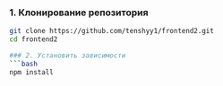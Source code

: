 
### 1. Клонирование репозитория
  
  ```bash
  git clone https://github.com/tenshyy1/frontend2.git
  cd frontend2

### 2. Установить зависимости
```bash
npm install
